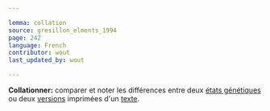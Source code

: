 ```yaml
---

lemma: collation
source: gresillon_elments_1994
page: 242
language: French
contributor: wout
last_updated_by: wout

---
```


**Collationner:** comparer et noter les différences entre deux [états génétiques](writingStage.html) ou deux [versions](version.html) imprimées d'un [texte](text.html).

